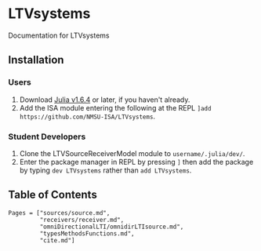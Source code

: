 # LTVsystems
Documentation for LTVsystems

## Installation

### Users
1) Download [Julia v1.6.4](https://julialang.org/downloads/#long_term_support_release) or later, if you haven't already.
1) Add the ISA module entering the following at the REPL `]add https://github.com/NMSU-ISA/LTVsystems`.

### Student Developers
1) Clone the LTVSourceReceiverModel module to `username/.julia/dev/`.
2) Enter the package manager in REPL by pressing `]`  then add the package by typing `dev LTVsystems` rather than `add LTVsystems`.

## Table of Contents
```@contents
Pages = ["sources/source.md",
         "receivers/receiver.md",
         "omniDirectionalLTI/omnidirLTIsource.md",
         "typesMethodsFunctions.md",
         "cite.md"]
```

